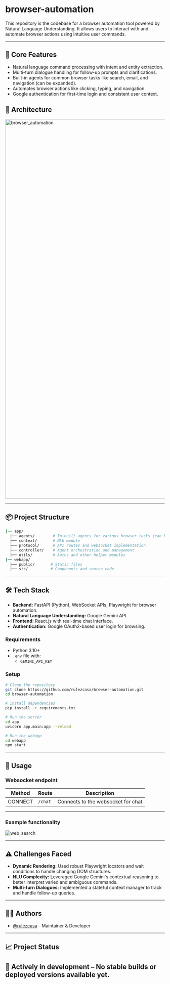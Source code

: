 
# browser-automation

This repository is the codebase for a browser automation tool powered by Natural Language Understanding. It allows users to interact with and automate browser actions using intuitive user commands.

---

## 🚀 Core Features

- Natural language command processing with intent and entity extraction.
- Multi-turn dialogue handling for follow-up prompts and clarifications.
- Built-in agents for common browser tasks like search, email, and navigation (can be expanded).
- Automates browser actions like clicking, typing, and navigation.
- Google authentication for first-time login and consistent user context.

## 📏 Architecture
<img width="1200" height="1200" alt="browser_automation" src="https://github.com/user-attachments/assets/8a1ce11a-c0b8-4feb-a818-cdc7faf5a476" />



---

## 📦 Project Structure

```bash
|── app/ 
  ├── agents/        # In-built agents for various browser tasks (can be added)
  ├── context/       # NLU module
  ├── protocol/      # API routes and websocket implementation
  ├── controller/    # Agent orchestration and management
  ├── utils/         # Auths and other helper modules
|── webapp/ 
  ├── public/       # Static files
  ├── src/          # Components and source code
```

---

## 🛠️ Tech Stack

- **Backend:** FastAPI (Python), WebSocket APIs, Playwright for browser automation.  
- **Natural Language Understanding:** Google Gemini API. 
- **Frontend:** React.js with real-time chat interface.
- **Authentication:** Google OAuth2-based user login for browsing.


### Requirements

- Python 3.10+
- `.env` file with:
  - `GEMINI_API_KEY`

### Setup

```bash
# Clone the repository
git clone https://github.com/rulezcasa/browser-automation.git
cd browser-automation

# Install dependencies
pip install -r requirements.txt

# Run the server
cd app
uvicorn app.main:app --reload

# Run the webapp
cd webapp
npm start
```

---

## 🧪 Usage

### Websocket endpoint

| Method | Route                        | Description                           |
| ------ | ---------------------------- | ------------------------------------- |
| CONNECT|          `/chat`             | Connects to the websocket for chat    |

---

### Example functionality
![web_search](https://github.com/user-attachments/assets/faffe98e-423a-4a4b-865d-430f1d97f097)

---

## ⚠️ Challenges Faced

- **Dynamic Rendering:** Used robust Playwright locators and wait conditions to handle changing DOM structures.  
- **NLU Complexity:** Leveraged Google Gemini's contextual reasoning to better interpret varied and ambiguous commands.  
- **Multi-turn Dialogues:** Implemented a stateful context manager to track and handle follow-up queries.  

---



## 🧑‍💻 Authors
- [@rulezcasa](https://gitlab.com/rulezcasa) - Maintainer & Developer

---

## 📈 Project Status

🚧 Actively in development – No stable builds or deployed versions available yet.
---
